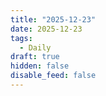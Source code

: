 ```yaml
---
title: "2025-12-23"
date: 2025-12-23
tags:
  - Daily
draft: true
hidden: false
disable_feed: false
---
```


